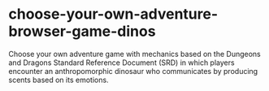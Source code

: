 # choose-your-own-adventure-browser-game-dinos
Choose your own adventure game with mechanics based on the Dungeons and Dragons Standard Reference Document (SRD) in which players encounter an anthropomorphic dinosaur who communicates by producing scents based on its emotions.
